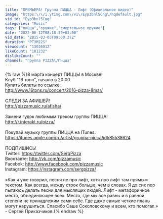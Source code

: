 ```yaml
---
title: "ПРЕМЬЕРА! Группа ПИЦЦА - Лифт (Официальное видео)"
image: "https:\/\/i.ytimg.com\/vi\/Eyp3bnl5Cng\/hqdefault.jpg"
vid_id: "Eyp3bnl5Cng"
categories: "Music"
tags: ["пицца","оружие","смертельное оружие"]
date: "2022-06-12T08:18:39+03:00"
vid_date: "2015-03-03T09:00:37Z"
duration: "PT3M22S"
viewcount: "13026012"
likeCount: "101232"
dislikeCount: ""
channel: "Группа PIZZA\/Пицца"
---
```

{% raw %}8 марта концерт ПИЦЦЫ в Москве!<br />Клуб &quot;16 тонн&quot;, начало в 20:00<br />Купить билеты по ссылке:<br /><a rel="nofollow" target="blank" href="http://www.16tons.ru/concert/2016-pizza-8mar/">http://www.16tons.ru/concert/2016-pizza-8mar/</a><br /><br />СЛЕДИ ЗА АФИШЕЙ!<br /><a rel="nofollow" target="blank" href="http://pizzamusic.ru/afisha/">http://pizzamusic.ru/afisha/</a><br /><br />Замени гудок любимым треком группы ПИЦЦА!<br /><a rel="nofollow" target="blank" href="http://r.interakt.ru/pizza/">http://r.interakt.ru/pizza/</a><br /><br />Покупай музыку группы ПИЦЦА на ITunes:<br /><a rel="nofollow" target="blank" href="https://itunes.apple.com/ru/artist/gruppa-picca/id585538624">https://itunes.apple.com/ru/artist/gruppa-picca/id585538624</a><br /><br />ПОДПИШИСЬ!<br />Twitter: <a rel="nofollow" target="blank" href="https://twitter.com/SergPizza">https://twitter.com/SergPizza</a><br />Вконтакте: <a rel="nofollow" target="blank" href="http://vk.com/pizzamusic">http://vk.com/pizzamusic</a><br />Facebok: <a rel="nofollow" target="blank" href="http://www.facebook.com/pizzamusic">http://www.facebook.com/pizzamusic</a><br />Instagram: <a rel="nofollow" target="blank" href="https://instagram.com/sergpizza/">https://instagram.com/sergpizza/</a><br /><br />«Как я уже говорил, песня не про лифт, хотя про лифт там прямым текстом. Как всегда, между строк больше, чем в словах. Я до сих пор пытаюсь делать песни для мыслящих людей. Лифт - метафоричное место, объединяющее всех. Место, где мы все равны и в равной степени не принадлежим сами себе. Где даже самые четкие планы могут нарушиться. Спасибо Саше Соколовскому и всем, кто помогал.» - Сергей Приказчиков.{% endraw %}
